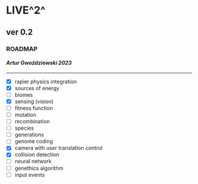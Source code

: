 
# LIVE^2^

## ver 0.2

### ROADMAP

#### _Artur Gwoździowski 2023_

* * *

- [x] rapier physics integration
- [x] sources of energy
- [ ] biomes
- [x] sensing (vision)
- [ ] fitness function
- [ ] mutation
- [ ] recombination
- [ ] species
- [ ] generations
- [ ] genome coding
- [x] camera with user translation control
- [X] collision detection
- [ ] neural network
- [ ] genethics algorithm
- [ ] input events
